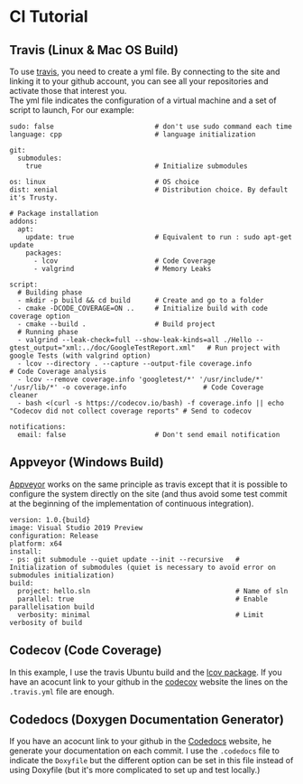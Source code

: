 # CI Tutorial

## Travis (Linux & Mac OS Build)

To use [travis](https://travis-ci.org/), you need to create a yml file. By connecting to the site and linking it to your github account, you can see all your repositories and activate those that interest you.  
The yml file indicates the configuration of a virtual machine and a set of script to launch, For our example:

~~~{.py}
sudo: false							# don't use sudo command each time
language: cpp						# language initialization

git:
  submodules:
    true							# Initialize submodules

os: linux							# OS choice
dist: xenial						# Distribution choice. By default it's Trusty.

# Package installation
addons:
  apt:
    update: true					# Equivalent to run : sudo apt-get update
    packages:
      - lcov						# Code Coverage
      - valgrind					# Memory Leaks

script:
  # Building phase
  - mkdir -p build && cd build		# Create and go to a folder
  - cmake -DCODE_COVERAGE=ON ..		# Initialize build with code coverage option
  - cmake --build .					# Build project
  # Running phase
  - valgrind --leak-check=full --show-leak-kinds=all ./Hello --gtest_output="xml:../doc/GoogleTestReport.xml"	# Run project with google Tests (with valgrind option)
  - lcov --directory . --capture --output-file coverage.info													# Code Coverage analysis
  - lcov --remove coverage.info 'googletest/*' '/usr/include/*' '/usr/lib/*' -o coverage.info					# Code Coverage cleaner
  - bash <(curl -s https://codecov.io/bash) -f coverage.info || echo "Codecov did not collect coverage reports"	# Send to codecov

notifications:
  email: false						# Don't send email notification
~~~

## Appveyor (Windows Build)

[Appveyor](https://ci.appveyor.com) works on the same principle as travis except that it is possible to configure the system directly on the site (and thus avoid some test commit at the beginning of the implementation of continuous integration).

~~~{.py}
version: 1.0.{build}
image: Visual Studio 2019 Preview
configuration: Release
platform: x64
install:
- ps: git submodule --quiet update --init --recursive	# Initialization of submodules (quiet is necessary to avoïd error on submodules initialization)
build:
  project: hello.sln									# Name of sln
  parallel: true										# Enable parallelisation build
  verbosity: minimal									# Limit verbosity of build 
~~~

## Codecov (Code Coverage)

In this example, I use the travis Ubuntu build and the [lcov package](http://ltp.sourceforge.net/coverage/lcov.php). If you have an acocunt link to your github in the [codecov](https://codecov.io/) website the lines on the `.travis.yml` file are enough.

## Codedocs (Doxygen Documentation Generator)

If you have an acocunt link to your github in the [Codedocs](https://codedocs.xyz/) website, he generate your documentation on each commit. I use the `.codedocs` file to indicate the `Doxyfile` but the different option can be set in this file instead of using Doxyfile (but it's more complicated to set up and test locally.) 
